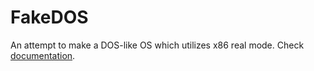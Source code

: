 # FakeDOS
An attempt to make a DOS-like OS which utilizes x86 real mode. Check [documentation](doc/main.md).
